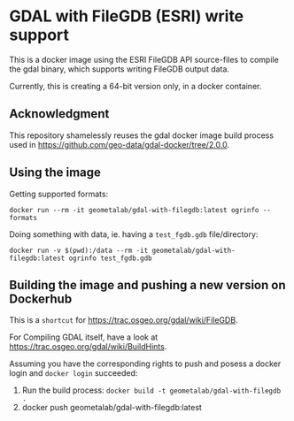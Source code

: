 # GDAL with FileGDB (ESRI) write support

This is a docker image using the ESRI FileGDB API source-files to compile
the gdal binary, which supports writing FileGDB output data.

Currently, this is creating a 64-bit version only, in a docker container.

## Acknowledgment

This repository shamelessly reuses the gdal docker image build process
used in https://github.com/geo-data/gdal-docker/tree/2.0.0.

## Using the image

Getting supported formats:

```shell
docker run --rm -it geometalab/gdal-with-filegdb:latest ogrinfo --formats
```
Doing something with data, ie. having a `test_fgdb.gdb` file/directory:

```shell
docker run -v $(pwd):/data --rm -it geometalab/gdal-with-filegdb:latest ogrinfo test_fgdb.gdb
```


## Building the image and pushing a new version on Dockerhub

This is a `shortcut` for https://trac.osgeo.org/gdal/wiki/FileGDB.

For Compiling GDAL itself, have a look at https://trac.osgeo.org/gdal/wiki/BuildHints.

Assuming you have the corresponding rights to push and posess a docker login and `docker login` succeeded:

1. Run the build process: `docker build -t geometalab/gdal-with-filegdb .`
2. docker push geometalab/gdal-with-filegdb:latest
